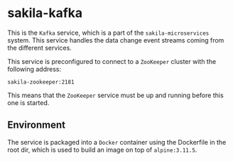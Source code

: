 # sakila-kafka

This is the `Kafka` service, which is a part of the `sakila-microservices` system. This service 
handles the data change event streams coming from the different services.

This service is preconfigured to connect to a `ZooKeeper` cluster with the following address:

`sakila-zookeeper:2181`

This means that the `ZooKeeper` service must be up and running before this one is started.

## Environment

The service is packaged into a `Docker` container using the Dockerfile in the root dir, which is used
to build an image on top of `alpine:3.11.5`.

